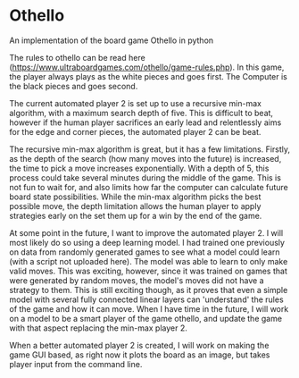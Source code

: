 # Othello
An implementation of the board game Othello in python

The rules to othello can be read here (https://www.ultraboardgames.com/othello/game-rules.php). In this game, the player always plays as the white pieces and goes first. The Computer is the black pieces and goes second.

The current automated player 2 is set up to use a recursive min-max algorithm, with a maximum search depth of five. This is difficult to beat, however if the human player sacrifices an early lead and relentlessly aims for the edge and corner pieces, the automated player 2 can be beat.

The recursive min-max algorithm is great, but it has a few limitations. Firstly, as the depth of the search (how many moves into the future) is increased, the time to pick a move increases exponentially. With a depth of 5, this process could take several minutes during the middle of the game. This is not fun to wait for, and also limits how far the computer can calculate future board state possibilities. While the min-max algorithm picks the best possible move, the depth limitation allows the human player to apply strategies early on the set them up for a win by the end of the game.

At some point in the future, I want to improve the automated player 2. I will most likely do so using a deep learning model. I had trained one previously on data from randomly generated games to see what a model could learn (with a script not uploaded here). The model was able to learn to only make valid moves. This was exciting, however, since it was trained on games that were generated by random moves, the model's moves did not have a strategy to them. This is still exciting though, as it proves that even a simple model with several fully connected linear layers can 'understand' the rules of the game and how it can move. When I have time in the future, I will work on a model to be a smart player of the game othello, and update the game with that aspect replacing the min-max player 2.

When a better automated player 2 is created, I will work on making the game GUI based, as right now it plots the board as an image, but takes player input from the command line.
